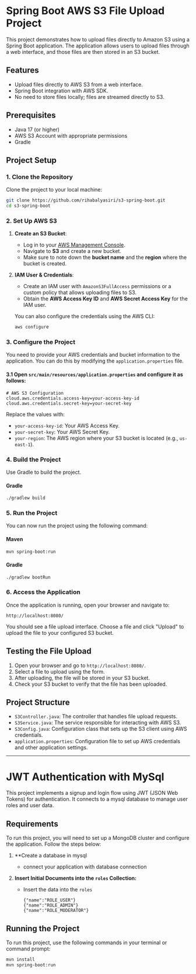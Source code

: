 # Spring Boot AWS S3 File Upload Project

This project demonstrates how to upload files directly to Amazon S3 using a Spring Boot application. The application allows users to upload files through a web interface, and those files are then stored in an S3 bucket.

## Features
- Upload files directly to AWS S3 from a web interface.
- Spring Boot integration with AWS SDK.
- No need to store files locally; files are streamed directly to S3.

## Prerequisites
- Java 17 (or higher)
- AWS S3 Account with appropriate permissions
- Gradle

## Project Setup

### 1. Clone the Repository
Clone the project to your local machine:
```bash
git clone https://github.com/rihabalyasiri/s3-spring-boot.git
cd s3-spring-boot
```

### 2. Set Up AWS S3
1. **Create an S3 Bucket**:
    - Log in to your [AWS Management Console](https://aws.amazon.com/console/).
    - Navigate to **S3** and create a new bucket.
    - Make sure to note down the **bucket name** and the **region** where the bucket is created.

2. **IAM User & Credentials**:
    - Create an IAM user with `AmazonS3FullAccess` permissions or a custom policy that allows uploading files to S3.
    - Obtain the **AWS Access Key ID** and **AWS Secret Access Key** for the IAM user.

   You can also configure the credentials using the AWS CLI:
   ```bash
   aws configure
   ```

### 3. Configure the Project
You need to provide your AWS credentials and bucket information to the application. You can do this by modifying the `application.properties` file.

#### 3.1 Open `src/main/resources/application.properties` and configure it as follows:

```properties
# AWS S3 Configuration
cloud.aws.credentials.access-key=your-access-key-id
cloud.aws.credentials.secret-key=your-secret-key
```

Replace the values with:
- `your-access-key-id`: Your AWS Access Key.
- `your-secret-key`: Your AWS Secret Key.
- `your-region`: The AWS region where your S3 bucket is located (e.g., `us-east-1`).

### 4. Build the Project

Use Gradle to build the project.

#### Gradle
```bash
./gradlew build
```

### 5. Run the Project

You can now run the project using the following command:

#### Maven
```bash
mvn spring-boot:run
```

#### Gradle
```bash
./gradlew bootRun
```

### 6. Access the Application

Once the application is running, open your browser and navigate to:
```
http://localhost:8080/
```

You should see a file upload interface. Choose a file and click "Upload" to upload the file to your configured S3 bucket.

## Testing the File Upload
1. Open your browser and go to `http://localhost:8080/`.
2. Select a file to upload using the form.
3. After uploading, the file will be stored in your S3 bucket.
4. Check your S3 bucket to verify that the file has been uploaded.

## Project Structure

- `S3Controller.java`: The controller that handles file upload requests.
- `S3Service.java`: The service responsible for interacting with AWS S3.
- `S3Config.java`: Configuration class that sets up the S3 client using AWS credentials.
- `application.properties`: Configuration file to set up AWS credentials and other application settings.



--------------------------------------------------------------------

# JWT Authentication with MySql

This project implements a signup and login flow using JWT (JSON Web Tokens) for authentication. It connects to a mysql database to manage user roles and user data.

## Requirements

To run this project, you will need to set up a MongoDB cluster and configure the application. Follow the steps below:

1. **Create a database in mysql
   - connect your application with database connection

2. **Insert Initial Documents into the `roles` Collection:**
   - Insert the data into the `roles` 
     ```
     {"name":"ROLE_USER"}
     {"name":"ROLE_ADMIN"}
     {"name":"ROLE_MODERATOR"}
     ```

## Running the Project

To run this project, use the following commands in your terminal or command prompt:
```bash
mvn install
mvn spring-boot:run
